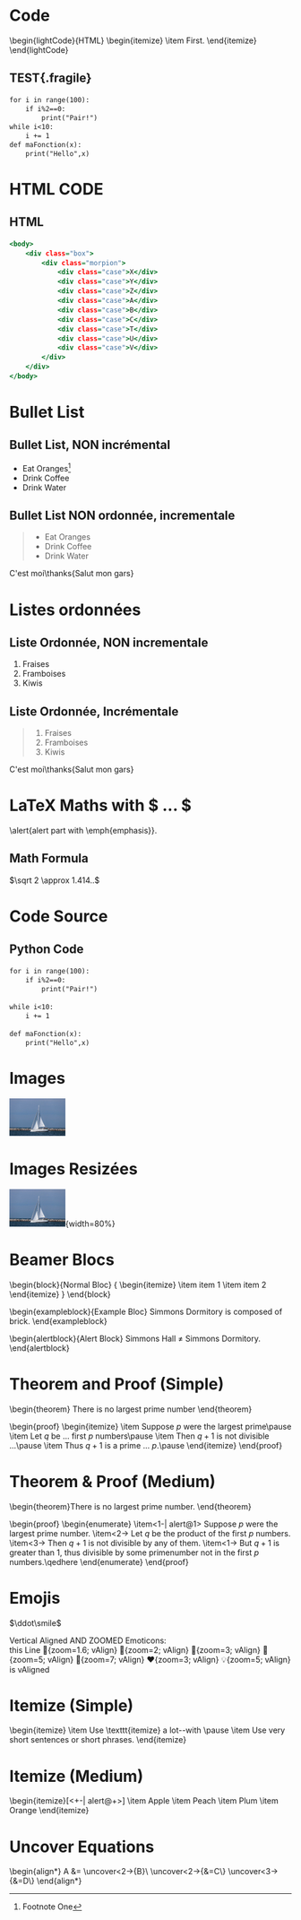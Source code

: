 # Code

\begin{lightCode}{HTML}
  \begin{itemize}
    \item First.
  \end{itemize}
\end{lightCode}

## TEST{.fragile}

```{.python .numberLines startFrom="5"}
for i in range(100):
    if i%2==0:
        print("Pair!")
while i<10:
    i += 1
def maFonction(x):
    print("Hello",x)
```

# HTML CODE

## HTML

```{.html .numberLines}
<body>
    <div class="box">
        <div class="morpion">
            <div class="case">X</div>
            <div class="case">Y</div>
            <div class="case">Z</div>
            <div class="case">A</div>
            <div class="case">B</div>
            <div class="case">C</div>
            <div class="case">T</div>
            <div class="case">U</div>
            <div class="case">V</div>
        </div>
    </div>
</body>
```

# Bullet List

## Bullet List, NON incrémental

* Eat Oranges[^1]
* Drink Coffee
* Drink Water

[^1]: Footnote One


## Bullet List NON ordonnée, incrementale

> * Eat Oranges
> * Drink Coffee
> * Drink Water

C'est moi\thanks{Salut mon gars}

# Listes ordonnées

## Liste Ordonnée, NON incrementale

1. Fraises
2. Framboises
3. Kiwis

## Liste Ordonnée, Incrémentale

> 1. Fraises
> 2. Framboises
> 3. Kiwis

C'est moi\thanks{Salut mon gars}

# LaTeX Maths with \$ ... \$

\alert{alert part with \emph{emphasis}}.

## Math Formula

$\sqrt 2 \approx 1.414..$

# Code Source

## Python Code

```{.python .numberLines startFrom="5"}
for i in range(100):
    if i%2==0:
        print("Pair!")

while i<10:
    i += 1

def maFonction(x):
    print("Hello",x)
```

# Images

![Image 1](img/bateau.jpg)

# Images Resizées

![Image 1](img/bateau.jpg){width=80%}

# Beamer Blocs

\begin{block}{Normal Bloc}
{
\begin{itemize}
        \item item 1
        \item item 2
\end{itemize}
}
\end{block}

\begin{exampleblock}{Example Bloc}
Simmons Dormitory is composed of brick.
\end{exampleblock}

\begin{alertblock}{Alert Block}
Simmons Hall $\not=$ Simmons Dormitory.
\end{alertblock}

# Theorem and Proof (Simple)

\begin{theorem}
There is no largest prime number
\end{theorem}

\begin{proof}
\begin{itemize}
\item Suppose $p$ were the largest prime\pause
\item Let $q$ be ... first $p$ numbers\pause
\item Then $q+1$ is not divisible ...\pause
\item Thus $q+1$ is a prime ... $p$.\pause
\end{itemize}
\end{proof}

# Theorem & Proof (Medium)

\begin{theorem}There is no largest prime number.
\end{theorem}

\begin{proof}
\begin{enumerate}
\item<1-| alert@1> Suppose $p$ were the largest prime number.
\item<2-> Let $q$ be the product of the first $p$ numbers.
\item<3-> Then $q+1$ is not divisible by any of them.
\item<1-> But $q + 1$ is greater than $1$, thus divisible by some primenumber not in the first $p$ numbers.\qedhere
\end{enumerate}
\end{proof}

# Emojis

$\ddot\smile$

Vertical Aligned AND ZOOMED Emoticons:  
this Line :minidisc:{zoom=1.6; vAlign} :minidisc:{zoom=2; vAlign} :minidisc:{zoom=3; vAlign} :minidisc:{zoom=5; vAlign} :minidisc:{zoom=7; vAlign} :heart:{zoom=3; vAlign} :bulb:{zoom=5; vAlign} is vAligned

# Itemize (Simple)

\begin{itemize}
\item
Use \texttt{itemize} a lot--with \pause
\item
Use very short sentences or short phrases.
\end{itemize}

# Itemize (Medium)

\begin{itemize}[<+-| alert@+>]
\item Apple
\item Peach
\item Plum
\item Orange
\end{itemize}

# Uncover Equations

\begin{align*}
A &= \uncover<2->{B}\\
\uncover<2->{&=C\\}
\uncover<3->{&=D\\}
\end{align*}

